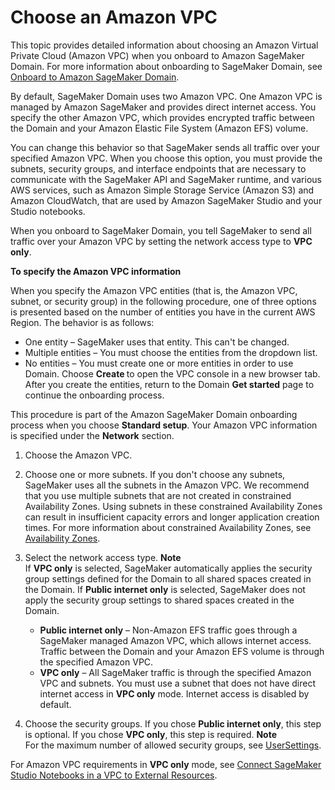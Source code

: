 # Choose an Amazon VPC<a name="onboard-vpc"></a>

This topic provides detailed information about choosing an Amazon Virtual Private Cloud \(Amazon VPC\) when you onboard to Amazon SageMaker Domain\. For more information about onboarding to SageMaker Domain, see [Onboard to Amazon SageMaker Domain](gs-studio-onboard.md)\.

By default, SageMaker Domain uses two Amazon VPC\. One Amazon VPC is managed by Amazon SageMaker and provides direct internet access\. You specify the other Amazon VPC, which provides encrypted traffic between the Domain and your Amazon Elastic File System \(Amazon EFS\) volume\.

You can change this behavior so that SageMaker sends all traffic over your specified Amazon VPC\. When you choose this option, you must provide the subnets, security groups, and interface endpoints that are necessary to communicate with the SageMaker API and SageMaker runtime, and various AWS services, such as Amazon Simple Storage Service \(Amazon S3\) and Amazon CloudWatch, that are used by Amazon SageMaker Studio and your Studio notebooks\.

When you onboard to SageMaker Domain, you tell SageMaker to send all traffic over your Amazon VPC by setting the network access type to **VPC only**\.

**To specify the Amazon VPC information**

When you specify the Amazon VPC entities \(that is, the Amazon VPC, subnet, or security group\) in the following procedure, one of three options is presented based on the number of entities you have in the current AWS Region\. The behavior is as follows:
+ One entity – SageMaker uses that entity\. This can't be changed\.
+ Multiple entities – You must choose the entities from the dropdown list\.
+ No entities – You must create one or more entities in order to use Domain\. Choose **Create <entity>** to open the VPC console in a new browser tab\. After you create the entities, return to the Domain **Get started** page to continue the onboarding process\.

This procedure is part of the Amazon SageMaker Domain onboarding process when you choose **Standard setup**\. Your Amazon VPC information is specified under the **Network** section\.

1. Choose the Amazon VPC\.

1. Choose one or more subnets\. If you don't choose any subnets, SageMaker uses all the subnets in the Amazon VPC\. We recommend that you use multiple subnets that are not created in constrained Availability Zones\. Using subnets in these constrained Availability Zones can result in insufficient capacity errors and longer application creation times\. For more information about constrained Availability Zones, see [Availability Zones](https://docs.aws.amazon.com/AWSEC2/latest/UserGuide/using-regions-availability-zones.html#concepts-availability-zones)\.

1. Select the network access type\. 
**Note**  
If **VPC only** is selected, SageMaker automatically applies the security group settings defined for the Domain to all shared spaces created in the Domain\. If **Public internet only** is selected, SageMaker does not apply the security group settings to shared spaces created in the Domain\.
   + **Public internet only** – Non\-Amazon EFS traffic goes through a SageMaker managed Amazon VPC, which allows internet access\. Traffic between the Domain and your Amazon EFS volume is through the specified Amazon VPC\.
   + **VPC only** – All SageMaker traffic is through the specified Amazon VPC and subnets\. You must use a subnet that does not have direct internet access in **VPC only** mode\. Internet access is disabled by default\.

1. Choose the security groups\. If you chose **Public internet only**, this step is optional\. If you chose **VPC only**, this step is required\.
**Note**  
For the maximum number of allowed security groups, see [UserSettings](https://docs.aws.amazon.com/sagemaker/latest/APIReference/API_UserSettings.html)\.

For Amazon VPC requirements in **VPC only** mode, see [Connect SageMaker Studio Notebooks in a VPC to External Resources](studio-notebooks-and-internet-access.md)\.